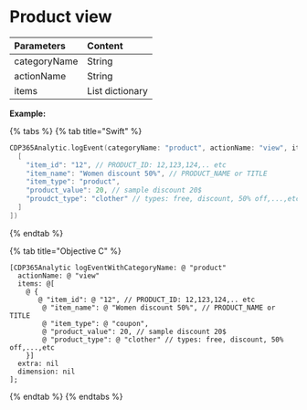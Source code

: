 # Product view

| **Parameters** | **Content** |
| :--- | :--- |
| categoryName | String |
| actionName | String |
| items | List dictionary |

**Example:**

{% tabs %}
{% tab title="Swift" %}
```swift
CDP365Analytic.logEvent(categoryName: "product", actionName: "view", items: [
  [
    "item_id": "12", // PRODUCT_ID: 12,123,124,.. etc
    "item_name": "Women discount 50%", // PRODUCT_NAME or TITLE
    "item_type": "product",
    "product_value": 20, // sample discount 20$
    "proudct_type": "clother" // types: free, discount, 50% off,...,etc
  ]
])
```
{% endtab %}

{% tab title="Objective C" %}
```
[CDP365Analytic logEventWithCategoryName: @ "product"
  actionName: @ "view"
  items: @[
    @ {
       @ "item_id": @ "12", // PRODUCT_ID: 12,123,124,.. etc
        @ "item_name": @ "Women discount 50%", // PRODUCT_NAME or TITLE
        @ "item_type": @ "coupon",
        @ "product_value": 20, // sample discount 20$
        @ "product_type": @ "clother" // types: free, discount, 50% off,...,etc
    }]
  extra: nil
  dimension: nil
];

```
{% endtab %}
{% endtabs %}

